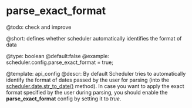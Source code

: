 parse_exact_format
=============

@todo:
	check and improve


@short: defines whether scheduler automatically identifies the format of data
	

@type: boolean
@default:false
@example:
scheduler.config.parse_exact_format = true;


@template:	api_config
@descr:
By default Scheduler tries to automatically identify the format of dates passed by the user for parsing (into the [scheduler.date.str_to_date()](api/scheduler_date_other.md#strtodate) method). 
In case you want to apply the exact format specified by the user during parsing, you should enable the **parse_exact_format** config by setting it to *true*.


